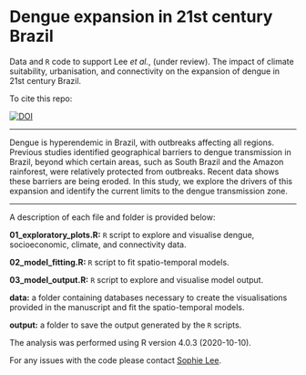 # Dengue expansion in 21st century Brazil
 
Data and `R` code to support Lee *et al.*, (under review). The impact of climate suitability, urbanisation, and connectivity on the expansion of dengue in 21st century Brazil.


To cite this repo:

[![DOI](https://zenodo.org/badge/383112412.svg)](https://zenodo.org/badge/latestdoi/383112412)

--------------------------------------------------------------------------------

Dengue is hyperendemic in Brazil, with outbreaks affecting all regions. Previous studies identified geographical barriers to dengue transmission in Brazil, beyond which certain areas, such as South Brazil and the Amazon rainforest, were relatively protected from outbreaks. Recent data shows these barriers are being eroded. In this study, we explore the drivers of this expansion and identify the current limits to the dengue transmission zone.

--------------------------------------------------------------------------------

A description of each file and folder is provided below:

  **01_exploratory_plots.R:** `R` script to explore and visualise dengue, socioeconomic, climate, and connectivity data.

  **02_model_fitting.R:** `R` script to fit spatio-temporal models.

  **03_model_output.R:** `R` script to explore and visualise model output.
  
  **data:** a folder containing databases necessary to create the visualisations provided in the manuscript and fit the spatio-temporal models.
  
  **output:** a folder to save the output generated by the `R` scripts.

The analysis was performed using R version 4.0.3 (2020-10-10).

For any issues with the code please contact [Sophie Lee](https://www.lshtm.ac.uk/aboutus/people/lee.sophie).

